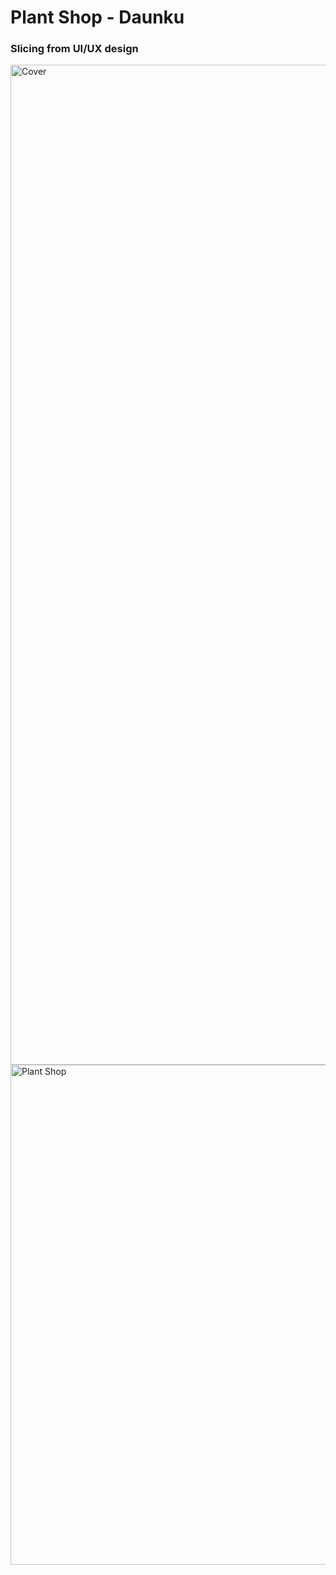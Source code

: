 # Plant Shop - Daunku

### Slicing from UI/UX design

<img width="1600" alt="Cover" src="https://user-images.githubusercontent.com/60416437/175761310-c592c1d9-51ed-4ff3-b634-e96f7f6e5b73.png">

<img width="800" alt="Plant Shop" src="https://user-images.githubusercontent.com/60416437/175761390-bcc7835a-aefb-4ae2-95f5-5b8b30e99683.png">
